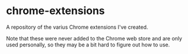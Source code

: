 # chrome-extensions
A repository of the varius Chrome extensions I've created.

Note that these were never added to the Chrome web store and are only used personally, so they may be a bit hard to figure out how to use.